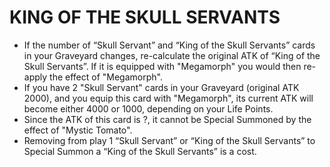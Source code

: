 # KING OF THE SKULL SERVANTS

*   If the number of “Skull Servant” and “King of the Skull Servants” cards in your Graveyard changes, re-calculate the original ATK of “King of the Skull Servants”. If it is equipped with "Megamorph" you would then re-apply the effect of "Megamorph".
*   If you have 2 "Skull Servant" cards in your Graveyard (original ATK 2000), and you equip this card with "Megamorph", its current ATK will become either 4000 or 1000, depending on your Life Points.
*   Since the ATK of this card is ?, it cannot be Special Summoned by the effect of "Mystic Tomato".
*   Removing from play 1 “Skull Servant” or “King of the Skull Servants” to Special Summon a “King of the Skull Servants” is a cost.
